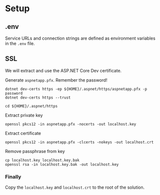 # Setup

## .env

Service URLs and connection strings are defined as environment variables in the ``.env`` file.

## SSL

We will extract and use the ASP.NET Core Dev certificate.

Generate ``aspnetapp.pfx``. Remember the password!

```
dotnet dev-certs https -ep ${HOME}/.aspnet/https/aspnetapp.pfx -p password
dotnet dev-certs https --trust
```

```
cd ${HOME}/.aspnet/https
```

Extract private key

```
openssl pkcs12 -in aspnetapp.pfx -nocerts -out localhost.key
```


Extract certificate

```
openssl pkcs12 -in aspnetapp.pfx -clcerts -nokeys -out localhost.crt
```

Remove passphrase from key

```
cp localhost.key localhost.key.bak
openssl rsa -in localhost.key.bak -out localhost.key
```

### Finally

Copy the ``localhost.key`` and ``localhost.crt`` to the root of the solution.